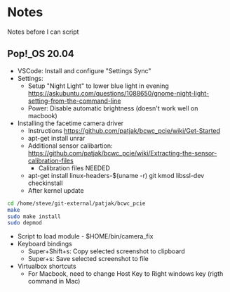 # Notes

Notes before I can script

## Pop!_OS 20.04

* VSCode: Install and configure "Settings Sync"
* Settings: 
  * Setup "Night Light" to lower blue light in evening <https://askubuntu.com/questions/1088650/gnome-night-light-setting-from-the-command-line>
  * Power: Disable automatic brightness (doesn't work well on macbook)
* Installing the facetime camera driver
  * Instructions https://github.com/patjak/bcwc_pcie/wiki/Get-Started
  * apt-get install unrar
  * Additional sensor calibartion: https://github.com/patjak/bcwc_pcie/wiki/Extracting-the-sensor-calibration-files
    * Calibration files NEEDED
  * apt-get install linux-headers-$(uname -r) git kmod libssl-dev checkinstall
  * After kernel update
```sh
cd /home/steve/git-external/patjak/bcwc_pcie
make
sudo make install
sudo depmod
```
  * Script to load module - $HOME/bin/camera_fix
* Keyboard bindings 
  * Super+Shift+s: Copy selected screenshot to clipboard
  * Super+s: Save selected screenshot to file
* Virtualbox shortcuts
  * For Macbook, need to change Host Key to Right windows key (rigth command in Mac)
